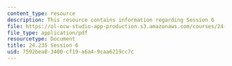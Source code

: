 ```yaml
---
content_type: resource
description: This resource contains information regarding Session 6
file: https://ol-ocw-studio-app-production.s3.amazonaws.com/courses/24-235j-philosophy-of-law-spring-2012/7592bea83400cf19a6a49caa6219cc7c_MIT24_235JS12_Session6.pdf
file_type: application/pdf
resourcetype: Document
title: 24.235 Session 6
uid: 7592bea8-3400-cf19-a6a4-9caa6219cc7c
---
```

